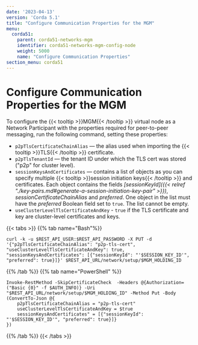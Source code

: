 ```yaml
---
date: '2023-04-13'
version: 'Corda 5.1'
title: "Configure Communication Properties for the MGM"
menu:
  corda51:
    parent: corda51-networks-mgm
    identifier: corda51-networks-mgm-config-node
    weight: 5000
    name: "Configure Communication Properties"
section_menu: corda51
---
```


# Configure Communication Properties for the MGM

To configure the {{< tooltip >}}MGM{{< /tooltip >}} virtual node as a Network Participant with the properties required for peer-to-peer messaging, run the following command, setting these properties: 

* `p2pTlsCertificateChainAlias` — the alias used when importing the {{< tooltip >}}TLS{{< /tooltip >}} certificate.
* `p2pTlsTenantId` — the tenant ID under which the TLS cert was stored ("p2p" for cluster level).
* `sessionKeysAndCertificates` — contains a list of objects as you can specify multiple {{< tooltip >}}session initiation keys{{< /tooltip >}} and certificates. Each object contains the fields *[sessionKeyId]({{< relref "./key-pairs.md#generate-a-session-initiation-key-pair" >}})*, *sessionCertificateChainAlias* and *preferred*. One object in the list must have the *preferred* Boolean field set to `true`. The list cannot be empty. 
* `useClusterLevelTlsCertificateAndKey` - `true` if the TLS certificate and key are cluster-level certificates and keys.

{{< tabs >}}
{{% tab name="Bash"%}}
```shell
curl -k -u $REST_API_USER:$REST_API_PASSWORD -X PUT -d '{"p2pTlsCertificateChainAlias": "p2p-tls-cert", "useClusterLevelTlsCertificateAndKey": true, "sessionKeysAndCertificates": [{"sessionKeyId": "'$SESSION_KEY_ID'", "preferred": true}]}' $REST_API_URL/network/setup/$MGM_HOLDING_ID
```
{{% /tab %}}
{{% tab name="PowerShell" %}}
```shell
Invoke-RestMethod -SkipCertificateCheck  -Headers @{Authorization=("Basic {0}" -f $AUTH_INFO)} -Uri "$REST_API_URL/network/setup/$MGM_HOLDING_ID" -Method Put -Body (ConvertTo-Json @{
    p2pTlsCertificateChainAlias = "p2p-tls-cert"
    useClusterLevelTlsCertificateAndKey = $true
    sessionKeysAndCertificates" = [{"sessionKeyId": "'$SESSION_KEY_ID'", "preferred": true}]}
})
```
{{% /tab %}}
{{< /tabs >}}